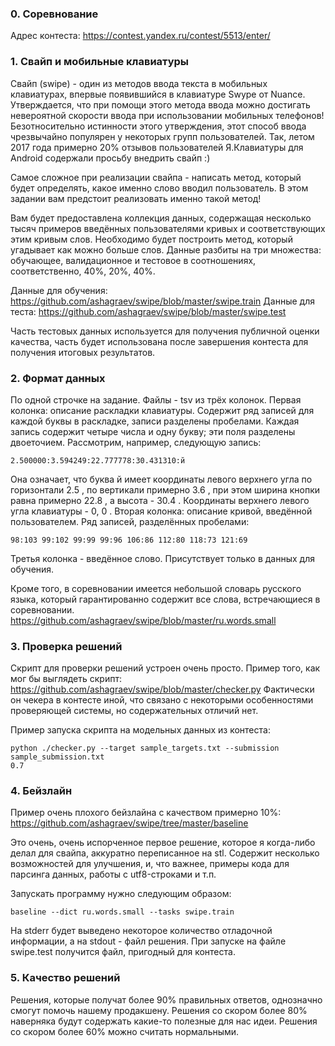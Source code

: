 ### 0. Соревнование

Адрес контеста: https://contest.yandex.ru/contest/5513/enter/

### 1. Свайп и мобильные клавиатуры

Свайп (swipe) - один из методов ввода текста в мобильных клавиатурах, впервые появившийся в клавиатуре Swype от Nuance. Утверждается, что при помощи этого метода ввода можно достигать невероятной скорости ввода при использовании мобильных телефонов!
Безотносительно истинности этого утверждения, этот способ ввода чрезвычайно популярен у некоторых групп пользователей. Так, летом 2017 года примерно 20% отзывов пользователей Я.Клавиатуры для Android содержали просьбу внедрить свайп :)

Самое сложное при реализации свайпа - написать метод, который будет определять, какое именно слово вводил пользователь. В этом задании вам предстоит реализовать именно такой метод!

Вам будет предоставлена коллекция данных, содержащая несколько тысяч примеров введённых пользователями кривых и соответствующих этим кривым слов. Необходимо будет построить метод, который угадывает как можно больше слов. Данные разбиты на три множества: обучающее, валидационное и тестовое в соотношениях, соответственно, 40%, 20%, 40%.

Данные для обучения: https://github.com/ashagraev/swipe/blob/master/swipe.train
Данные для теста: https://github.com/ashagraev/swipe/blob/master/swipe.test

Часть тестовых данных используется для получения публичной оценки качества, часть будет использована после завершения контеста для получения итоговых результатов.

### 2. Формат данных

По одной строчке на задание. Файлы - tsv из трёх колонок.
Первая колонка: описание раскладки клавиатуры. Содержит ряд записей для каждой буквы в раскладке, записи разделены пробелами. Каждая запись содержит четыре числа и одну букву; эти поля разделены двоеточием. Рассмотрим, например, следующую запись:

```
2.500000:3.594249:22.777778:30.431310:й
```

Она означает, что буква  й имеет координаты левого верхнего угла по горизонтали  2.5 , по вертикали примерно  3.6 , при этом ширина кнопки равна примерно  22.8 , а высота -  30.4 . Координаты верхнего левого угла клавиатуры -  0, 0 .
Вторая колонка: описание кривой, введённой пользователем. Ряд записей, разделённых пробелами:

```
98:103 99:102 99:99 99:96 106:86 112:80 118:73 121:69
```

Третья колонка - введённое слово. Присутствует только в данных для обучения.

Кроме того, в соревновании имеется небольшой словарь русского языка, который гарантированно содержит все слова, встречающиеся в соревновании.
https://github.com/ashagraev/swipe/blob/master/ru.words.small

### 3. Проверка решений

Скрипт для проверки решений устроен очень просто. Пример того, как мог бы выглядеть скрипт: https://github.com/ashagraev/swipe/blob/master/checker.py
Фактически он чекера в контесте иной, что связано с некоторыми особенностями проверяющей системы, но содержательных отличий нет.

Пример запуска скрипта на модельных данных из контеста:
```shell
python ./checker.py --target sample_targets.txt --submission sample_submission.txt
0.7
```

### 4. Бейзлайн

Пример очень плохого бейзлайна с качеством примерно 10%:
https://github.com/ashagraev/swipe/tree/master/baseline

Это очень, очень испорченное первое решение, которое я когда-либо делал для свайпа, аккуратно переписанное на stl.
Содержит несколько возможностей для улучшения, и, что важнее, примеры кода для парсинга данных, работы с utf8-строками и т.п.

Запускать программу нужно следующим образом:
```shell
baseline --dict ru.words.small --tasks swipe.train
```

На stderr будет выведено некоторое количество отладочной информации, а на stdout - файл решения. При запуске на файле swipe.test получится файл, пригодный для контеста.

### 5. Качество решений

Решения, которые получат более 90% правильных ответов, однозначно смогут помочь нашему продакшену.
Решения со скором более 80% наверняка будут содержать какие-то полезные для нас идеи.
Решения со скором более 60% можно считать нормальными.